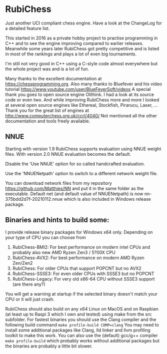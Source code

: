 # RubiChess
Just another UCI compliant chess engine. Have a look at the ChangeLog for a detailed feature list.

This started in 2016 as a private hobby project to practise programming in C++ and to see the engine improving compared
to earlier releases. Meanwhile some years later RubiChess got pretty competitive and is listed in most of the rankings and plays
a lot of even big tournaments.

I'm still not very good in C++ using a C-style code almost everywhere but the whole project was and is a lot of fun.

Many thanks to the excellent documentation at https://chessprogramming.org.
Also many thanks to Bluefever and his video tutorial https://www.youtube.com/user/BlueFeverSoft/videos
A special thank you goes to open source engine Olithink. I had a look at its source code or even two.
And while improving RubiChess more and more I looked at several open source engines like
Ethereal, Stockfish, Pirarucu, Laser, ...
Thank you for the great list of engines at http://www.computerchess.org.uk/ccrl/4040/
Not mentioned all the other documentation and tools freely available.
## NNUE
Starting with version 1.9 RubiChess supports evaluation using NNUE weight files. With version 2.0 NNUE evaluation becomes the default.

Disable the 'Use NNUE' option for so called handcrafted evaluation.

Use the 'NNUENetpath' option to switch to a different network weight file.

You can download network files from my repository https://github.com/Matthies/NN and put it in the same folder as the executable.
Default net (and default value of NNUENetpath) is now nn-375bdd2d7f-20210112.nnue which is also included in Windows release package.

## Binaries and hints to build some:
I provide release binary packages for Windows x64 only. Depending on your type of CPU you can choose from
1. RubiChess-BMI2: For best performance on modern intel CPUs and probably also new AMD Ryzen Zen3 / 5?00X CPU
1. RubiChess-AVX2: For best performance on modern AMD Ryzen Zen/Zen2
1. RubiChess: For older CPUs that support POPCNT but no AVX2
1. RubiChess-SSSE3: For even older CPUs with SSSE3 but no POPCNT
1. RubiChess-Legacy: For very old x86-64 CPU without SSSE3 support (are there any?)

You will get a warning at startup if the selected binary doesn't match your CPU or it will just crash.

RubiChess should also build on any x64 Linux on MacOS and on Raspbian (at least up to Raspi 3 which I own and tested) using make from the src subfolder.
For fastest binaries you should use the Clang compiler and the following build command
```make profile-build COMP=clang```
You may need to install some additional packages like Clang, lld linker and llvm profiling toolkit to make this work.
You can also use the (default) gcc/g++ compiler ```make profile-build``` which probably works without additional packages but the binaries are probably a little bit slower.

    
